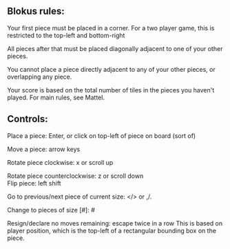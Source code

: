 ## Blokus rules:

Your first piece must be placed in a corner. 
For a two player game, this is restricted to the top-left and bottom-right

All pieces after that must be placed diagonally adjacent to one of your other pieces.
  
You cannot place a piece directly adjacent to any of your other pieces, or overlapping any piece.

Your score is based on the total number of tiles in the pieces you haven't played.  For main rules, see Mattel.

  

## Controls:

Place a piece: Enter, or click on top-left of piece on board (sort of)  

Move a piece: arrow keys  

Rotate piece clockwise: x or scroll up  

Rotate piece counterclockwise: z
 or scroll down  
Flip piece: left shift  

Go to previous/next piece of current size: </> or ,/.
  
Change to pieces of size [#]: #
  
Resign/declare no moves remaining: escape twice in a row 
This is based on player position, which is the top-left of a rectangular bounding box on the piece.
